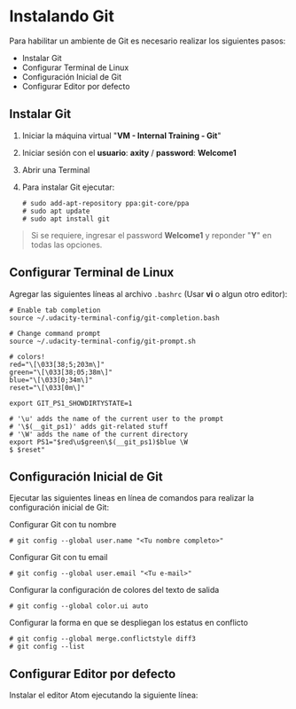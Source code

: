 # Instalando Git
Para habilitar un ambiente de Git es necesario realizar los siguientes pasos:

 - Instalar Git
 - Configurar Terminal de Linux
 - Configuración Inicial de Git
 - Configurar Editor por defecto

## Instalar Git
 1. Iniciar la máquina virtual "**VM - Internal Training - Git**"
 2. Iniciar sesión con el **usuario**: **axity** / **password**: **Welcome1**
 3. Abrir una Terminal
 4. Para instalar Git ejecutar:

        # sudo add-apt-repository ppa:git-core/ppa
        # sudo apt update
        # sudo apt install git
    

> Si se requiere, ingresar el password **Welcome1** y reponder "**Y**" en todas las opciones.

## Configurar Terminal de Linux

Agregar las siguientes líneas al archivo `.bashrc` (Usar **vi** o algun otro editor):

```
# Enable tab completion
source ~/.udacity-terminal-config/git-completion.bash

# Change command prompt
source ~/.udacity-terminal-config/git-prompt.sh

# colors!
red="\[\033[38;5;203m\]"
green="\[\033[38;05;38m\]"
blue="\[\033[0;34m\]"
reset="\[\033[0m\]"

export GIT_PS1_SHOWDIRTYSTATE=1

# '\u' adds the name of the current user to the prompt
# '\$(__git_ps1)' adds git-related stuff
# '\W' adds the name of the current directory
export PS1="$red\u$green\$(__git_ps1)$blue \W
$ $reset"
```

## Configuración Inicial de Git

Ejecutar las siguientes lineas en línea de comandos para realizar la configuración inicial de Git:

Configurar Git con tu nombre

    # git config --global user.name "<Tu nombre completo>"

Configurar Git con tu email

    # git config --global user.email "<Tu e-mail>"

Configurar la configuración de colores del texto de salida

    # git config --global color.ui auto

Configurar la forma en que se despliegan los estatus en conflicto

    # git config --global merge.conflictstyle diff3
    # git config --list

## Configurar Editor por defecto

Instalar el editor Atom ejecutando la siguiente línea:


<!--stackedit_data:
eyJoaXN0b3J5IjpbMTAxMjgwNTc0MiwxOTMzNTY5MzEzLC01ND
gyODQzODYsLTg3MzgyODg5OCwtMTE5MzE1MjI5LC0xMDA3Mjgx
MDQzLC0zODM5MzA0NSwtMjEwMTEyNjMwNyw3NzM5NDEzMDUsOD
A0MDYzODU3LDE4MzYyMzcwMiw5MDMzMDI5OTgsLTcxNzIzNjcx
MywtMzA0MTI2MzE4LDE5NjgwNzE4MzQsLTE5Mzg3MjU2NzEsMz
U5NjczNDYsNzMwOTk4MTE2XX0=
-->